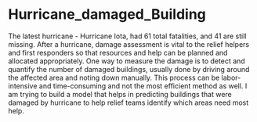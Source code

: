 # Hurricane_damaged_Building
The latest hurricane - Hurricane Iota, had 61 total fatalities, and 41 are still missing. After a hurricane, damage assessment is vital to the relief helpers and first responders so that resources and help can be planned and allocated appropriately.
One way to measure the damage is to detect and quantify the number of damaged buildings, usually done by driving around the affected area and noting down manually.
This process can be labor-intensive and time-consuming and not the most efficient method as well.
I am trying to build a model that helps in predicting buildings that were damaged by hurricane to help relief teams identify which areas need most help.
